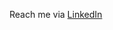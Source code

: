 <!-- - 🌱 I’m currently learning  -->
Reach me via <a href="https://linkedin.com/in/bfiles"> LinkedIn </a>

<!---
exe-Files/exe-Files is a ✨ special ✨ repository because its `README.md` (this file) appears on your GitHub profile.
You can click the Preview link to take a look at your changes.
--->
